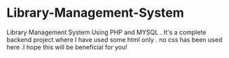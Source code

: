 # Library-Management-System
Library Management System Using PHP and MYSQL . It's a complete backend project where I have used some html only . no css has been used here .I hope this will be beneficial for you!
